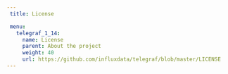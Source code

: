 ```yaml
---
 title: License

 menu:
   telegraf_1_14:
     name: License
     parent: About the project
     weight: 40
     url: https://github.com/influxdata/telegraf/blob/master/LICENSE
---
```

